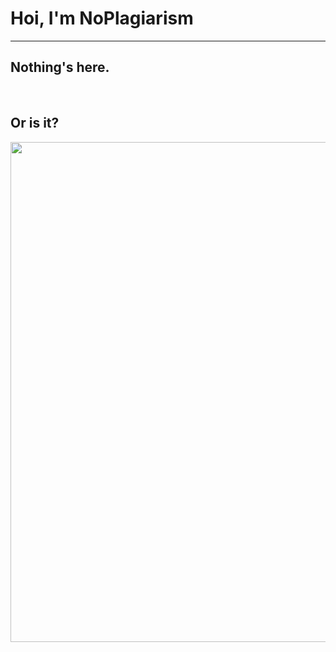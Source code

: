# Hoi, I'm NoPlagiarism
---

## Nothing's here.

<br />

## Or is it?
<a href="https://github.com/ryo-ma/github-profile-trophy">
  <img width=800 src="https://github-profile-trophy.vercel.app/?username=NoPlagiarism&column=8&theme=discord&no-frame=true&no-bg=true"/>
</a>
